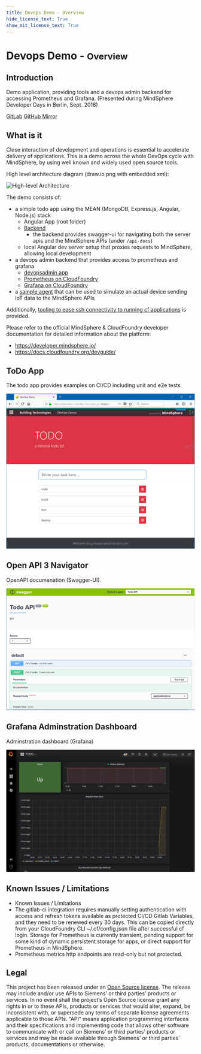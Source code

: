 ```yaml
---
title: Devops Demo - Overview
hide_license_text: True
show_mit_license_text: True
---
```


# Devops Demo - <small>Overview</small>

## Introduction

Demo application, providing tools and a devops admin backend for accessing Prometheus and Grafana. (Presented during MindSphere Developer Days in Berlin, Sept. 2018)

[<i class="fab fa-gitlab"></i> GitLab](https://gitlab.com/mindsphere/devops-demo) [<i class="fab fa-github"></i> GitHub Mirror](https://github.com/mindsphere/devops-demo) 

## What is it

Close interaction of development and operations is essential to accelerate
delivery of applications. This is a demo across the whole DevOps cycle with
MindSphere, by using well known and widely used open source tools.

High level architecture diagram (draw.io png with embedded xml):

![High-level Architecture](./images/architecture.png)

The demo consists of:

- a simple todo app using the MEAN (MongoDB, Express.js, Angular, Node.js) stack
  - Angular App (root folder)
  - [<i class="fab fa-github"></i> Backend](https://github.com/mindsphere/devops-demo/tree/master/server)
    - the backend provides swagger-ui for navigating both the server apis and
      the MindSphere APIs (under `/api-docs`)
  - local Angular dev server setup that proxies requests to MindSphere,
    allowing local development
- a devops admin backend that provides access to prometheus and grafana
  - [<i class="fab fa-github"></i> devopsadmin app](https://github.com/mindsphere/devops-demo/tree/master/devops/devopsadmin)
  - [<i class="fab fa-github"></i> Prometheus on CloudFoundry](https://github.com/mindsphere/devops-demo/tree/master/devops/prometheus)
  - [<i class="fab fa-github"></i> Grafana on CloudFoundry](https://github.com/mindsphere/devops-demo/tree/master/devops/grafana)
- a [<i class="fab fa-github"></i> sample agent](https://github.com/mindsphere/devops-demo/tree/master/agent) that can be used to simulate an actual device sending
  IoT data to the MindSphere APIs

Additionally, [ <i class="fab fa-github"></i> tooling to ease ssh connectivity to running cf applications](https://github.com/mindsphere/devops-demo/tree/master/tools/README.md)
is provided.

Please refer to the official MindSphere & CloudFoundry developer documentation
for detailed information about the platform:

- https://developer.mindsphere.io/
- https://docs.cloudfoundry.org/devguide/

## ToDo App

The todo app provides examples on CI/CD including unit and e2e tests

![TODO app](./images/todo.png)

## Open API 3 Navigator

OpenAPI documenation (Swagger-UI).

![TODO OpenAPI 3 Navigator](./images/todo-api-docs.png)

## Grafana Adminstration Dashboard

Adminstration dashboard (Grafana)

![DevOpsAdmin Grafana](./images/devopsadmin-grafana.png)

## Known Issues / Limitations

- Known Issues / Limitations
- The gitlab-ci integration requires manually setting authentication with access and refresh tokens available as protected CI/CD Gitlab Variables, and they need to be renewed every 30 days. This can be copied directly from your CloudFoundry CLI ~/.cf/config.json file after successful cf login.
Storage for Prometheus is currently transient, pending support for some kind of dynamic persistent storage for apps, or direct support for Prometheus in MindSphere.
- Prometheus metrics http endpoints are read-only but not protected.

## Legal

This project has been released under an [Open Source license](./LICENSE.md). The release may include and/or use APIs to Siemens’ or third parties’ products or services. In no event shall the project’s Open Source license grant any rights in or to these APIs, products or services that would alter, expand, be inconsistent with, or supersede any terms of separate license agreements applicable to those APIs. “API” means application programming interfaces and their specifications and implementing code that allows other software to communicate with or call on Siemens’ or third parties’ products or services and may be made available through Siemens’ or third parties’ products, documentations or otherwise.

